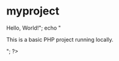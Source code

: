 # myproject
<?php
echo "<h1>Hello, World!</h1>";
echo "<p>This is a basic PHP project running locally.</p>";
?>
